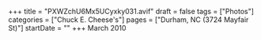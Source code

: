 +++
title = "PXWZchU6Mx5UCyxky031.avif"
draft = false
tags = ["Photos"]
categories = ["Chuck E. Cheese's"]
pages = ["Durham, NC (3724 Mayfair St)"]
startDate = ""
+++
March 2010
